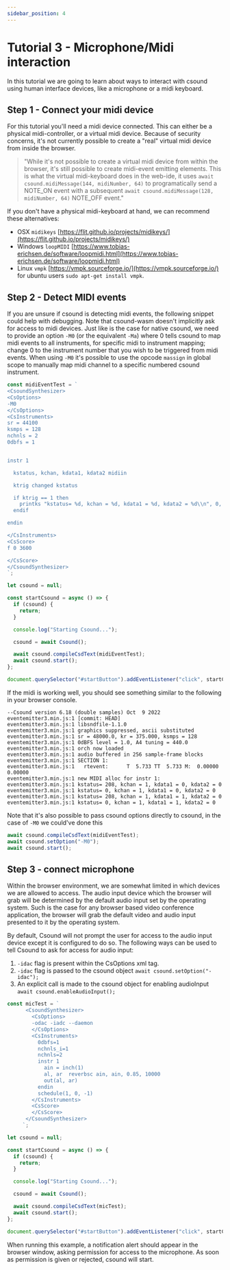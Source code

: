 ```yaml
---
sidebar_position: 4
---
```


# Tutorial 3 - Microphone/Midi interaction

In this tutorial we are going to learn about ways to interact with csound using human interface devices, like a microphone
or a midi keyboard.

## Step 1 - Connect your midi device

For this tutorial you'll need a midi device connected. This can either be a physical midi-controller, or a virtual midi device. Because of security concerns, it's not currently possible to create a "real" virtual midi device from inside the browser.

> "While it's not possible to create a virtual midi device from within the browser, it's still possible to create midi-event emitting elements. This is what the virtual midi-keyboard does in the web-ide, it uses `await csound.midiMessage(144, midiNumber, 64)` to programatically send a NOTE_ON event with a subsequent `await csound.midiMessage(128, midiNumber, 64)` NOTE_OFF event."

If you don't have a physical midi-keyboard at hand, we can recommend these alternatives:

- OSX `midikeys` [https://flit.github.io/projects/midikeys/](https://flit.github.io/projects/midikeys/)
- Windows `loopMIDI` [https://www.tobias-erichsen.de/software/loopmidi.html](https://www.tobias-erichsen.de/software/loopmidi.html)
- Linux `vmpk` [https://vmpk.sourceforge.io/](https://vmpk.sourceforge.io/) for ubuntu users `sudo apt-get install vmpk`.

## Step 2 - Detect MIDI events

If you are unsure if csound is detecting midi events, the following snippet could help with debugging. Note that csound-wasm doesn't implicitly ask for access to midi devices. Just like is the case for native csound, we need to provide an option `-M0` (or the equivalent `-Ma`) where 0 tells csound to map midi events to all instruments, for specific midi to instrument mapping; change 0 to the instrument number that you wish to be triggered from midi events.
When using `-M0` it's possible to use the opcode `massign` in global scope to manually map midi channel to a specific numbered csound instrument.

```js
const midiEventTest = `
<CsoundSynthesizer>
<CsOptions>
-M0
</CsOptions>
<CsInstruments>
sr = 44100
ksmps = 128
nchnls = 2
0dbfs = 1


instr 1

  kstatus, kchan, kdata1, kdata2 midiin

  ktrig changed kstatus

  if ktrig == 1 then
    printks "kstatus= %d, kchan = %d, kdata1 = %d, kdata2 = %d\\n", 0, kstatus, kchan, kdata1, kdata2
  endif

endin

</CsInstruments>
<CsScore>
f 0 3600

</CsScore>
</CsoundSynthesizer>
`;

let csound = null;

const startCsound = async () => {
  if (csound) {
    return;
  }

  console.log("Starting Csound...");

  csound = await Csound();

  await csound.compileCsdText(midiEventTest);
  await csound.start();
};

document.querySelector("#startButton").addEventListener("click", startCsound);
```

If the midi is working well, you should see something similar to the following in your browser console.

```console
--Csound version 6.18 (double samples) Oct  9 2022
eventemitter3.min.js:1 [commit: HEAD]
eventemitter3.min.js:1 libsndfile-1.1.0
eventemitter3.min.js:1 graphics suppressed, ascii substituted
eventemitter3.min.js:1 sr = 48000.0, kr = 375.000, ksmps = 128
eventemitter3.min.js:1 0dBFS level = 1.0, A4 tuning = 440.0
eventemitter3.min.js:1 orch now loaded
eventemitter3.min.js:1 audio buffered in 256 sample-frame blocks
eventemitter3.min.js:1 SECTION 1:
eventemitter3.min.js:1   rtevent:	   T  5.733 TT  5.733 M:  0.00000  0.00000
eventemitter3.min.js:1 new MIDI alloc for instr 1:
eventemitter3.min.js:1 kstatus= 208, kchan = 1, kdata1 = 0, kdata2 = 0
eventemitter3.min.js:1 kstatus= 0, kchan = 1, kdata1 = 0, kdata2 = 0
eventemitter3.min.js:1 kstatus= 208, kchan = 1, kdata1 = 1, kdata2 = 0
eventemitter3.min.js:1 kstatus= 0, kchan = 1, kdata1 = 1, kdata2 = 0
```

Note that it's also possible to pass csound options directly to csound, in the case of `-M0` we could've done this

```js
await csound.compileCsdText(midiEventTest);
await csound.setOption("-M0");
await csound.start();
```

## Step 3 - connect microphone

Within the browser environment, we are somewhat limited in which devices we are allowed to access. The audio input device which the browser will grab will be determined by the default audio input set by the operating system. Such is the case for any browser based video conference application, the browser will grab the default video and audio input presented to it by the operating system.

By default, Csound will not prompt the user for access to the audio input device except it is configured to do so.
The following ways can be used to tell Csound to ask for access for audio input:

1. `-idac` flag is present within the CsOptions xml tag.
2. `-idac` flag is passed to the csound object `await csound.setOption("-idac");`
3. An explicit call is made to the csound object for enabling audioInput `await csound.enableAudioInput();`

```js
const micTest = `
      <CsoundSynthesizer>
        <CsOptions>
        -odac -iadc --daemon
        </CsOptions>
        <CsInstruments>
          0dbfs=1
          nchnls_i=1
          nchnls=2
          instr 1
            ain = inch(1)
            al, ar  reverbsc ain, ain, 0.85, 10000
            out(al, ar)
          endin
          schedule(1, 0, -1)
        </CsInstruments>
        <CsScore>
        </CsScore>
      </CsoundSynthesizer>
     `;

let csound = null;

const startCsound = async () => {
  if (csound) {
    return;
  }

  console.log("Starting Csound...");

  csound = await Csound();

  await csound.compileCsdText(micTest);
  await csound.start();
};

document.querySelector("#startButton").addEventListener("click", startCsound);
```

When running this example, a notification alert should appear in the browser window, asking permission for access to the microphone. As soon as permission is given or rejected, csound will start.
